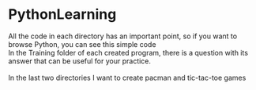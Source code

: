 # PythonLearning
All the code in each directory has an important point, so if you want to browse Python, you can see this simple code<br>
In the Training folder of each created program, there is a question with its answer that can be useful for your practice.<br><br>
In the last two directories I want to create pacman and tic-tac-toe games